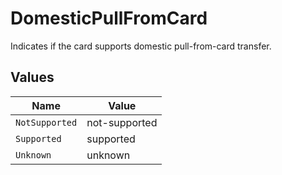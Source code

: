 # DomesticPullFromCard

Indicates if the card supports domestic pull-from-card transfer.


## Values

| Name           | Value          |
| -------------- | -------------- |
| `NotSupported` | not-supported  |
| `Supported`    | supported      |
| `Unknown`      | unknown        |